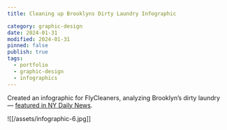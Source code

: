 ```yaml
---
title: Cleaning up Brooklyns Dirty Laundry Infographic

category: graphic-design
date: 2024-01-31
modified: 2024-01-31
pinned: false
publish: true
tags:
  - portfolio
  - graphic-design
  - infographics
---
```


Created an infographic for FlyCleaners, analyzing Brooklyn’s dirty laundry — [featured in NY Daily News](https://www.nydailynews.com/new-york/gasp-brooklyn-hipster-neighborhoods-business-casual-cleaners-article-1.1602158).

![[/assets/infographic-6.jpg]]
